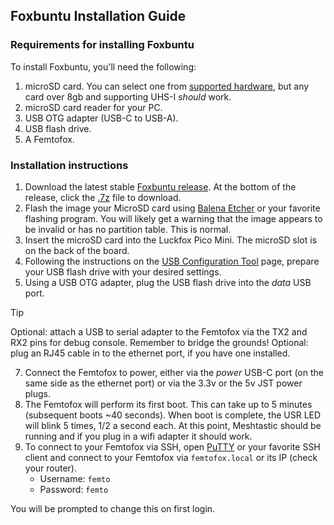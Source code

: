 ## Foxbuntu Installation Guide
### Requirements for installing Foxbuntu
To install Foxbuntu, you'll need the following:
1. microSD card. You can select one from [supported hardware](supported_hardware.md), but any card over 8gb and supporting UHS-I *should* work.
2. microSD card reader for your PC.
3. USB OTG adapter (USB-C to USB-A).
4. USB flash drive.
5. A Femtofox.

### Installation instructions
1. Download the latest stable [Foxbuntu release](https://github.com/femtofox/femtofox/releases). At the bottom of the release, click the <u>.7z</u> file to download.
2. Flash the image your MicroSD card using [Balena Etcher](https://etcher.balena.io/) or your favorite flashing program. You will likely get a warning that the image appears to be invalid or has no partition table. This is normal.
3. Insert the microSD card into the Luckfox Pico Mini. The microSD slot is on the back of the board.
4. Following the instructions on the [USB Configuration Tool](usb_config.md) page, prepare your USB flash drive with your desired settings.
5. Using a USB OTG adapter, plug the USB flash drive into the *data* USB port.
> [!TIP]
> Optional: attach a USB to serial adapter to the Femtofox via the TX2 and RX2 pins for debug console. Remember to bridge the grounds!
> Optional: plug an RJ45 cable in to the ethernet port, if you have one installed.
7. Connect the Femtofox to power, either via the *power* USB-C port (on the same side as the ethernet port) or via the 3.3v or the 5v JST power plugs.
8. The Femtofox will perform its first boot. This can take up to 5 minutes (subsequent boots ~40 seconds). When boot is complete, the USR LED will blink 5 times, 1/2 a second each. At this point, Meshtastic should be running and if you plug in a wifi adapter it should work.
9. To connect to your Femtofox via SSH, open [PuTTY](https://www.putty.org/) or your favorite SSH client and connect to your Femtofox via `femtofox.local` or its IP (check your router).
	* Username: `femto`
	* Password: `femto`

You will be prompted to change this on first login.
<!--stackedit_data:
eyJoaXN0b3J5IjpbMTM3NzgzMjcyNF19
-->
